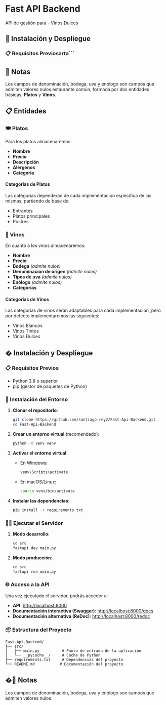 # Fast API Backend

API de gestión para - Vinos Dulces

## 🚀 Instalación y Despliegue

### 📋 Requisitos Previosarta```

## 📝 Notas

Los campos de denominación, bodega, uva y enólogo son campos que admiten valores nulos.estaurante común, formada por dos entidades básicas: **Platos** y **Vinos**.

## 📋 Entidades

### 🍽️ Platos

Para los platos almacenaremos:

- **Nombre**
- **Precio**
- **Descripción**
- **Alérgenos**
- **Categoría**

#### Categorías de Platos

Las categorías dependerán de cada implementación específica de las mismas, partiendo de base de:

- Entrantes
- Platos principales
- Postres

### 🍷 Vinos

En cuanto a los vinos almacenaremos:

- **Nombre**
- **Precio**
- **Bodega** *(admite nulos)*
- **Denominación de origen** *(admite nulos)*
- **Tipos de uva** *(admite nulos)*
- **Enólogo** *(admite nulos)*
- **Categorías**

#### Categorías de Vinos

Las categorías de vinos serán adaptables para cada implementación, pero por defecto implementaremos las siguientes:

- Vinos Blancos
- Vinos Tintos
- Vinos Dulces

## � Instalación y Despliegue

### 📋 Requisitos Previos

- Python 3.8 o superior
- pip (gestor de paquetes de Python)

### 🔧 Instalación del Entorno

1. **Clonar el repositorio**:

   ```bash
   git clone https://github.com/santiago-rey2/Fast-Api-Backend.git
   cd Fast-Api-Backend
   ```

2. **Crear un entorno virtual** (recomendado):

   ```bash
   python -m venv venv
   ```

3. **Activar el entorno virtual**:

   - En Windows:

     ```bash
     venv\Scripts\activate
     ```

   - En macOS/Linux:

     ```bash
     source venv/bin/activate
     ```

4. **Instalar las dependencias**:

   ```bash
   pip install -r requirements.txt
   ```

### 🏃‍♂️ Ejecutar el Servidor

1. **Modo desarrollo**:

   ```bash
   cd src
   fastapi dev main.py
   ```

2. **Modo producción**:

   ```bash
   cd src
   fastapi run main.py
   ```

### 🌐 Acceso a la API

Una vez ejecutado el servidor, podrás acceder a:

- **API**: [http://localhost:8000](http://localhost:8000)
- **Documentación interactiva (Swagger)**: [http://localhost:8000/docs](http://localhost:8000/docs)
- **Documentación alternativa (ReDoc)**: [http://localhost:8000/redoc](http://localhost:8000/redoc)

### 📦 Estructura del Proyecto

```text
Fast-Api-Backend/
├── src/
│   ├── main.py          # Punto de entrada de la aplicación
│   └── __pycache__/     # Cache de Python
├── requirements.txt     # Dependencias del proyecto
└── README.md           # Documentación del proyecto
```

## �📝 Notas

Los campos de denominación, bodega, uva y enólogo son campos que admiten valores nulos.
